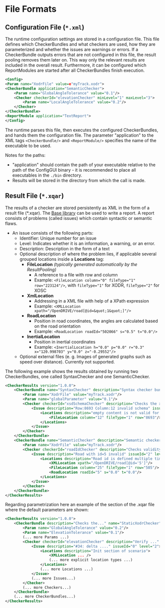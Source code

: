 <!---
Copyright 2023 CARIAD SE.
 
This Source Code Form is subject to the terms of the Mozilla
Public License, v. 2.0. If a copy of the MPL was not distributed
with this file, You can obtain one at https://mozilla.org/MPL/2.0/.
-->

# File Formats

## Configuration File (`*.xml`)

The runtime configuration settings are stored in a configuration file. This file defines which
CheckerBundles and what checkers are used, how they are parameterized and whether the issues are
warnings or errors. If a CheckerBundle outputs errors that are not configured in this file, the
result pooling removes them later on. This way only the relevant results are included in the overall
result. Furthermore, it can be configured which ReportModules are started after all CheckerBundles
finish execution.

```xml
<Config>
<Param name="XodrFile" value=e"myTrack.xodr">
<CheckerBundle application="SemanticChecker">
    <Param name="GlobalAngleTolerance" value="0.1"/>
    <Checker checkerId="elevationChecker" minLevel="1" maxLevel="3">
        <Param name="LocalAngleTolerance" value="0.2"/>
    </Checker>
</CheckerBundle>
<ReportModule application="TextReport">
</Config>
```

The runtime parses this file, then executes the configured CheckerBundles, and hands them the
configuration file. The parameter "application" to the XML tags `<CheckerBundle/>` and
`<ReportModule/>` specifies the name of the executable to be used.

Notes for the paths:

- "application" should contain the path of your executable relative to the path of the ConfigGUI
  binary - it is recommended to place all executables in the `./bin` directory.
- Results will be stored in the directory from which the call is made.

## Result File (`*.xqar`)

The results of a checker are stored persistently as XML in the form of a result file (*.xqar). The
[Base library](Base_Library.md) can be used to write a report. A report consists of problems (called
issues) which contain syntactic or semantic flaws.

- An issue consists of the following parts:
  - Identifier: Unique number for an issue
  - Level: Indicates whether it is an information, a warning, or an error.
  - Description: Description in the form of a text
  - Optional description of where the problem lies, if applicable several grouped locations inside a
    **Locations** tag:
    - **FileLocation** _(typically generated automatically by the ResultPooling)_
      - A reference to a file with row and column
      - Example: `<FileLocation column="0" fileType="1" row="223124"/>`, with `fileType="1"` for
        XODR, `fileType="2"` for XOSC
    - **XmlLocation**
      - Addressing in a XML file with help of a XPath expression
      - Example: `<XMLLocation xpath="/OpenDRIVE/road[@id=&quot;1&quot;]"/>`
    - **RoadLocation**
      - Position in road coordinates, the angles are calculated based on the road orientation
      - Example: `<RoadLocation roadId="502066" s="0.5" t="0.0"/>`
    - **InertialLocation**
      - Position in inertial coordinates
      - Example: `<InertialLocation h="0.0" p="0.0" r="0.3" x="120.998703" y="0.0" z="-0.29552"/>`
  - Optional external files (e. g. Images of generated graphs such as speed over distance).
    Currently not supported.

The following example shows the results obtained by running two CheckerBundles, one called
SyntaxChecker and one SemanticChecker.

```xml
<CheckerResults version="1.0.0">
    <CheckerBundle name="SyntaxChecker" description="Syntax checker bundle" summary="Found 1 incident" build_date="23.05.2019" version="1.0">
        <Param name="XodrFile" value="myTrack.xodr"/>
        <Param name="globalParameter" value="0.1"/>
        <Checker checkerId="xsdSchemaChecker" description="Checks the xsd validity"  summary="Found 1 issue">
            <Issue description="Row:8693 Column:12 invalid schema" issueId="1" level="1">
                <Locations description="empty content is not valid for content model '(lane+,userData*,include*)'">
                    <FileLocation column="12" fileType="1" row="8693"/>
                </Locations>
            </Issue>
        </Checker>
    </CheckerBundle>
    <CheckerBundle name="SemanticChecker" description="Semantic checker bundle" summary="Found some incidents" build_date="23.05.2019" version="1.0">    
        <Param name="XodrFile" value="myTrack.xodr"/>
        <Checker checkerId="roadIdChecker" description="Checks validity of the roadIds"  summary="Found 1 issue">     
            <Issue description="Road with id=5 invalid" issueId="2" level="1">
                <Locations description="Road id is defined multiple times">
                    <XMLLocation xpath="/OpenDRIVE/road[@id='5']"/>
                    <FileLocation column="25" fileType="1" row="505"/>
                    <RoadLocation roadId="5" s="0.0" t="0.0"/>
                </Locations>
            </Issue>
        </Checker>
    </CheckerBundle>
</CheckerResults>
```

Regarding parametrization here an example of the section of the .xqar file where the default
parameters are shown:

```xml
<CheckerResults version="1.0.0">
    <CheckerBundle description="Checks the..." name="StaticXodrChecker" summary="173 issues...."> <!-- attribute file deleted! -->
        <Param name="GlobalAngleTolerance" value="0.2"/>
        <Param name="ElevationTolerance" value="0.1"/>
        (... more Params ...)
        <Checker checkerId="elevationChecker" description="Verify ..." summary="68 issues found...">
            <Issue description="#34: delta ...." issueId="0" level="2">
                <Locations description="Init section of scenario">
                    <XMLLocation ... />
                    (... more explicit location types ...)
                </Locations>
                (... more Locations ...)
            </Issue>
            (... more Issues...)
        </Checker>
        (... more Checkers...)
    </CheckerBundle>
    (... more CheckerBundles...)
</CheckerResults>
```
